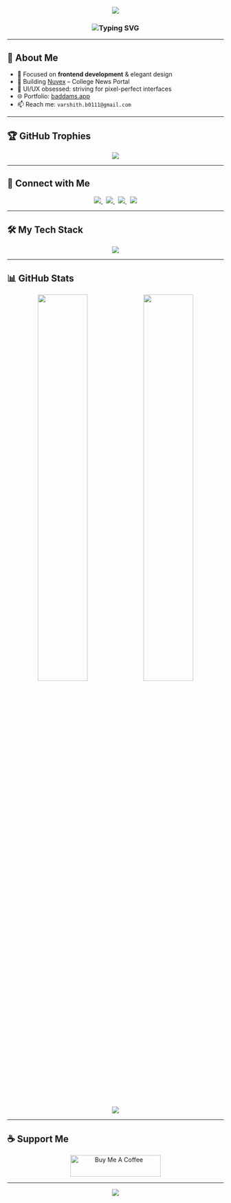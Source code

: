<!-- Header Banner -->
<p align="center">
  <img src="https://capsule-render.vercel.app/api?type=waving&color=gradient&height=180&section=header&text=Hi%20I'm%20Varshith%20👋&fontSize=35&fontColor=ffffff&fontAlign=38&desc=Frontend%20Developer%20|%20India&descAlign=62&descSize=18" />
</p>

<!-- Typing SVG animation -->
<h3 align="center">
  <img src="https://readme-typing-svg.demolab.com?font=Fira+Code&size=22&pause=1000&color=22D3EE&center=true&vCenter=true&width=500&lines=Frontend+Developer;TailwindCSS+Enthusiast;Clean+UI/UX+Lover;Building+Real+Projects" alt="Typing SVG" />
</h3>

---

## 🌟 About Me

- 🎯 Focused on **frontend development** & elegant design  
- 💼 Building [Nuvex](https://warshit.github.io/Nuvex/) – College News Portal  
- 🎨 UI/UX obsessed: striving for pixel-perfect interfaces  
- 🌐 Portfolio: [baddams.app](https://portfolio-var11.netlify.app/#)  
- 📫 Reach me: `varshith.b0111@gmail.com`  

---

## 🏆 GitHub Trophies

<p align="center">
  <img src="https://github-profile-trophy.vercel.app/?username=warshit&theme=algolia&margin-w=10&margin-h=15&no-frame=true&title=Followers,Stars,Commits,Repositories,PullRequest,Issues" />
</p>

---

## 🔗 Connect with Me

<div align="center">
  <a href="https://linkedin.com/in/varshith-b-98051a28b" target="_blank" title="LinkedIn">
    <img src="https://img.shields.io/badge/LinkedIn-0A66C2?style=for-the-badge&logo=linkedin&logoColor=white"/>
  </a>&nbsp;
  <a href="https://instagram.com/var._.shith_" target="_blank" title="Instagram">
    <img src="https://img.shields.io/badge/Instagram-E1306C?style=for-the-badge&logo=instagram&logoColor=white"/>
  </a>&nbsp;
  <a href="https://leetcode.com/var_shith_" target="_blank" title="LeetCode">
    <img src="https://img.shields.io/badge/LeetCode-FFA116?style=for-the-badge&logo=leetcode&logoColor=black"/>
  </a>&nbsp;
  <a href="https://www.hackerrank.com/23951a66p1" target="_blank" title="HackerRank">
    <img src="https://img.shields.io/badge/HackerRank-2EC866?style=for-the-badge&logo=HackerRank&logoColor=white"/>
  </a>
</div>

---

## 🛠️ My Tech Stack

<div align="center">
  <img src="https://skillicons.dev/icons?i=html,css,js,tailwind,git,java,python,mysql,firebase,androidstudio" />
</div>

---

## 📊 GitHub Stats

<div align="center">
  <img src="https://github-readme-stats.vercel.app/api?username=warshit&show_icons=true&theme=tokyonight&hide_border=true&border_radius=10&title_color=38BDF8&icon_color=38BDF8" width="48%" />
  <img src="https://github-readme-stats.vercel.app/api/top-langs/?username=warshit&layout=compact&theme=tokyonight&hide_border=true&border_radius=10&title_color=38BDF8" width="48%" />
</div>
<br />
<div align="center">
  <img src="https://github-readme-streak-stats.herokuapp.com?user=warshit&theme=tokyonight&hide_border=true&border_radius=10&date_format=M%20j%5B%2C%20Y%5D" />
</div>

---

## ☕ Support Me

<p align="center">
  <a href="https://www.buymeacoffee.com/var_shith" target="_blank">
    <img src="https://cdn.buymeacoffee.com/buttons/v2/default-yellow.png" height="50" width="210" alt="Buy Me A Coffee" />
  </a>
</p>

---

<!-- Footer Wave -->
<p align="center">
  <img src="https://capsule-render.vercel.app/api?type=waving&color=gradient&height=100&section=footer"/>
</p>
